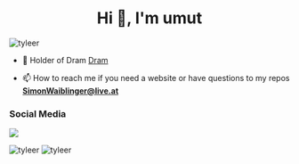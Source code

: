 <h1 align="center">Hi 👋, I'm umut</h1>

<p align="left"> <img src="https://komarev.com/ghpvc/?username=tyleer&label=Profile%20views&color=a36fe2&style=plastic" alt="tyleer" /> </p>

- 🔭 Holder of Dram [Dram](https://discord.com/oauth2/authorize?client_id=833855011984506980&scope=bot&permissions=805314622)

- 📫 How to reach me if you need a website or have questions to my repos **SimonWaiblinger@live.at** 

<h3>Social Media</h3>
<p align="left">
  <a href="https://discord.com/users/754646387672481792" target"blank_"><img src="https://img.shields.io/badge/discord%20-7289DA.svg?&style=for-the-badge&logo=discord&logoColor=white"></a>

<p>
<img src="https://github-readme-stats.vercel.app/api?username=tyleer&show_icons=true&theme=dracula&locale=en" alt="tyleer" />
<img src="https://github-readme-stats.vercel.app/api/top-langs?username=tyleer&show_icons=true&theme=dracula&locale=en&layout=compact" alt="tyleer" />
</p>

